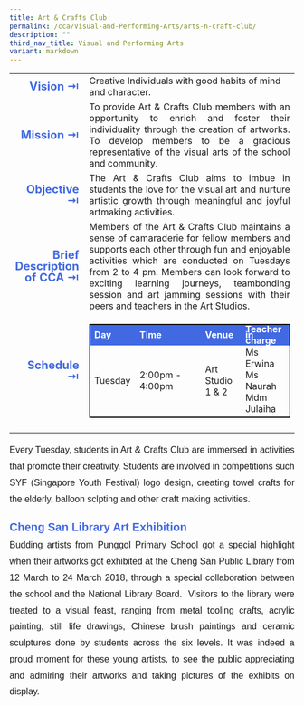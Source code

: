 ```yaml
---
title: Art & Crafts Club
permalink: /cca/Visual-and-Performing-Arts/arts-n-craft-club/
description: ""
third_nav_title: Visual and Performing Arts
variant: markdown
---
```

<table>
	<tbody><tr><td width="70" style="line-height:1; font-weight:bold; font-size: 20px; color:royalblue; border:0px solid black; text-align:right">Vision ⇥</td>
		<td>Creative Individuals with good habits of mind and character.</td>
	</tr>
	<tr><td style="line-height:1; font-weight:bold; font-size: 20px; color:royalblue; border:0px solid black; text-align:right">Mission ⇥</td>
		<td style="text-align:justify">To provide Art &amp; Crafts Club members with an opportunity to enrich and foster their individuality through the creation of artworks. To develop members to be a gracious representative of the visual arts of the school and community.</td>
	</tr>
	<tr><td style="line-height:1; font-weight:bold; font-size: 20px; color:royalblue; border:0px solid black; text-align:right">Objective ⇥</td>
		<td style="text-align:justify">The Art &amp; Crafts Club aims to imbue in students the love for the visual art and nurture artistic growth through meaningful and joyful artmaking activities.</td>
	</tr>
		<tr><td style="line-height:1; font-weight:bold; font-size: 20px; color:royalblue; border:0px solid black; text-align:right">Brief Description of CCA ⇥</td>
		<td style="text-align:justify">Members of the Art &amp; Crafts Club maintains a sense of camaraderie for fellow members and supports each other through fun and enjoyable activities which are conducted on Tuesdays from 2 to 4 pm. Members can look forward to exciting learning journeys, teambonding session and art jamming sessions with their peers and teachers in the Art Studios.</td>
	</tr>
	<tr><td style="line-height:1; font-weight:bold; font-size: 20px; color:royalblue; border:0px solid black; text-align:right">Schedule ⇥</td>
		<td>
			<table style="border:1px solid black">
		<tbody>
			<tr style="line-height:10px; font-weight: bold; background-color:royalblue; font-size:16px;color:white"><td>Day</td><td width="100">Time</td><td>Venue</td><td>Teacher in charge</td></tr>
			<tr><td>Tuesday</td><td>2:00pm - 4:00pm</td><td>Art Studio 1 &amp; 2</td><td>Ms Erwina<br>Ms Naurah<br>Mdm Julaiha</td></tr>
		</tbody>
	</table>
		</td>
	</tr>
	<tr><td></td></tr>
</tbody></table>


<div style="font-family:arial; font-size:16px; text-align:justify; line-height:1.8">Every Tuesday, students in Art &amp; Crafts Club are immersed in activities that promote their creativity. Students are involved in competitions such SYF (Singapore Youth Festival) logo design, creating towel crafts for the elderly, balloon sclpting and other craft making activities.</div>
<br>
<div style="font-family:arial; font-size:20px; color:royalblue; font-weight:bold; line-height:1.8">Cheng San Library Art Exhibition</div>
<div style="font-family:arial; font-size:16px; text-align:justify; line-height:1.8">Budding artists from Punggol Primary School got a special highlight when their artworks got exhibited at the Cheng San Public Library from 12 March to 24 March 2018, through a special collaboration between the school and the National Library Board.&nbsp; Visitors to the library were treated to a visual feast, ranging from metal tooling crafts, acrylic painting, still life drawings, Chinese brush paintings and ceramic sculptures done by students across the six levels. It was indeed a proud moment for these young artists, to see the public appreciating and admiring their artworks and taking pictures of the exhibits on display.</div>